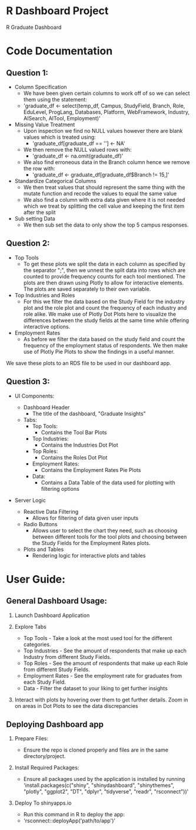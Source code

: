 # R Dashboard Project
 R Graduate Dashboard

# Code Documentation

## Question 1:

* Column Specification
	* We have been given certain columns to work off of so we can select them using the statement:
	* 'graduate_df <- select(temp_df, Campus, StudyField, Branch, Role, EduLevel, ProgLang, Databases, Platform, WebFramework, Industry, AISearch, AITool, Employment)'
* Missing Value Treatment
	* Upon inspection we find no NULL values however there are blank values which is treated using: 
		* 'graduate_df[graduate_df == ''] <- NA'
	* We then remove the NULL valued rows with:
		* 'graduate_df <- na.omit(graduate_df)'
	* We also find erroneous data in the Branch column hence we remove the row with:
		* 'graduate_df <- graduate_df[graduate_df$Branch != 15,]'
* Standardize Categorical Columns
	* We then treat values that should represent the same thing with the mutate function and recode the values to equal the same value
	* We also find a column with extra data given where it is not needed which we treat by splitting the cell value and keeping the first item after the split
* Sub setting Data
	* We then sub set the data to only show the top 5 campus responses.
## Question 2:

* Top Tools
	* To get these plots we split the data in each column as specified by the separator ";", then we unnest the split data into rows which are counted to provide frequency counts for each tool mentioned. The plots are then drawn using Plotly to allow for interactive elements. The plots are saved separately to their own variable.
* Top Industries and Roles
	* For this we filter the data based on the Study Field for the industry plot and the role plot and count the frequency of each industry and role alike. We make use of Plotly Dot Plots here to visualize the differences between the study fields at the same time while offering interactive options.
* Employment Rates
	* As before we filter the data based on the study field and count the frequency of the employment status of respondents. We then make use of Plotly Pie Plots to show the findings in a useful manner.

We save these plots to an RDS file to be used in our dashboard app.
## Question 3:

* UI Components:
	* Dashboard Header
		* The title of the dashboard, "Graduate Insights"
	* Tabs:
		* Top Tools:
			* Contains the Tool Bar Plots
		* Top Industries:
			* Contains the Industries Dot Plot
		* Top Roles:
			* Contains the Roles Dot Plot
		* Employment Rates:
			* Contains the Employment Rates Pie Plots
		* Data:
			* Contains a Data Table of the data used for plotting with filtering options


* Server Logic
	* Reactive Data Filtering
		* Allows for filtering of data given user inputs
	* Radio Buttons
		* Allows user to select the chart they need, such as choosing between different tools for the tool plots and choosing between the Study Fields for the Employment Rates plots.
	* Plots and Tables
		* Rendering logic for interactive plots and tables

# User Guide:

## General Dashboard Usage:

1. Launch Dashboard Application
2. Explore Tabs
	* Top Tools - Take a look at the most used tool for the different categories.
	* Top Industries - See the amount of respondents that make up each Industry from different Study Fields.
	* Top Roles - See the amount of respondents that make up each Role from different Study Fields.
	* Employment Rates - See the employment rate for graduates from each Study Field.
	* Data - Filter the dataset to your liking to get further insights
	
3. Interact with plots by hovering over them to get further details. Zoom in on areas in Dot Plots to see the data discrepancies 

## Deploying Dashboard app

1. Prepare Files:
	* Ensure the repo is cloned properly and files are in the same directory/project.

2. Install Required Packages:
	* Ensure all packages used by the application is installed by running 'install.packages(c("shiny", "shinydashboard", "shinythemes", "plotly", "ggplot2", "DT", "dplyr", "tidyverse", "readr", "rsconnect"))'

3. Deploy To shinyapps.io
	* Run this command in R to deploy the app:
	* 'rsconnect::deployApp('path/to/app')'